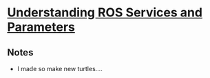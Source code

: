 # [Understanding ROS Services and Parameters](http://wiki.ros.org/ROS/Tutorials/UnderstandingServicesParams)

## Notes

- I made so make new turtles....
